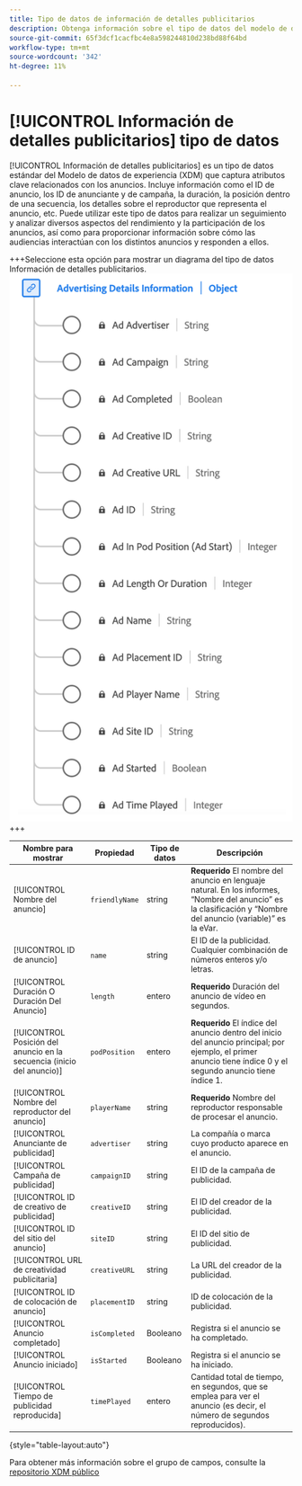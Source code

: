 ```yaml
---
title: Tipo de datos de información de detalles publicitarios
description: Obtenga información sobre el tipo de datos del modelo de datos de experiencia (XDM) de información de detalles publicitarios.
source-git-commit: 65f3dcf1cacfbc4e8a598244810d238bd88f64bd
workflow-type: tm+mt
source-wordcount: '342'
ht-degree: 11%

---
```


# [!UICONTROL Información de detalles publicitarios] tipo de datos

[!UICONTROL Información de detalles publicitarios] es un tipo de datos estándar del Modelo de datos de experiencia (XDM) que captura atributos clave relacionados con los anuncios. Incluye información como el ID de anuncio, los ID de anunciante y de campaña, la duración, la posición dentro de una secuencia, los detalles sobre el reproductor que representa el anuncio, etc. Puede utilizar este tipo de datos para realizar un seguimiento y analizar diversos aspectos del rendimiento y la participación de los anuncios, así como para proporcionar información sobre cómo las audiencias interactúan con los distintos anuncios y responden a ellos.

+++Seleccione esta opción para mostrar un diagrama del tipo de datos Información de detalles publicitarios.
![Diagrama del tipo de datos Información de detalles publicitarios.](../images/data-types/advertising-details-information.png)
+++

| Nombre para mostrar | Propiedad | Tipo de datos | Descripción |
|----------------------------|-----------------|-----------|-----------------------------------------------------------------------------------------------|
| [!UICONTROL Nombre del anuncio] | `friendlyName` | string | **Requerido** El nombre del anuncio en lenguaje natural. En los informes, “Nombre del anuncio” es la clasificación y “Nombre del anuncio (variable)” es la eVar. |
| [!UICONTROL ID de anuncio] | `name` | string | El ID de la publicidad. Cualquier combinación de números enteros y/o letras. |
| [!UICONTROL Duración O Duración Del Anuncio] | `length` | entero | **Requerido** Duración del anuncio de vídeo en segundos. |
| [!UICONTROL Posición del anuncio en la secuencia (inicio del anuncio)] | `podPosition` | entero | **Requerido** El índice del anuncio dentro del inicio del anuncio principal; por ejemplo, el primer anuncio tiene índice 0 y el segundo anuncio tiene índice 1. |
| [!UICONTROL Nombre del reproductor del anuncio] | `playerName` | string | **Requerido** Nombre del reproductor responsable de procesar el anuncio. |
| [!UICONTROL Anunciante de publicidad] | `advertiser` | string | La compañía o marca cuyo producto aparece en el anuncio. |
| [!UICONTROL Campaña de publicidad] | `campaignID` | string | El ID de la campaña de publicidad. |
| [!UICONTROL ID de creativo de publicidad] | `creativeID` | string | El ID del creador de la publicidad. |
| [!UICONTROL ID del sitio del anuncio] | `siteID` | string | El ID del sitio de publicidad. |
| [!UICONTROL URL de creatividad publicitaria] | `creativeURL` | string | La URL del creador de la publicidad. |
| [!UICONTROL ID de colocación de anuncio] | `placementID` | string | ID de colocación de la publicidad. |
| [!UICONTROL Anuncio completado] | `isCompleted` | Booleano | Registra si el anuncio se ha completado. |
| [!UICONTROL Anuncio iniciado] | `isStarted` | Booleano | Registra si el anuncio se ha iniciado. |
| [!UICONTROL Tiempo de publicidad reproducida] | `timePlayed` | entero | Cantidad total de tiempo, en segundos, que se emplea para ver el anuncio (es decir, el número de segundos reproducidos). |

{style="table-layout:auto"}

Para obtener más información sobre el grupo de campos, consulte la [repositorio XDM público](https://github.com/adobe/xdm/blob/master/components/datatypes/advertisingdetails.schema.json)
